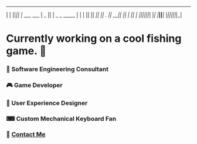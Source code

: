  _____  _  _              _____  _             
|   | ||_|| |_  ___  ___ |  _  || | _ _  _____ 
| | | || ||  _||  _|| . ||   __|| || | ||     |
|_|___||_||_|  |_|  |___||__|   |_||___||_|_|_|
                                               
# Currently working on a cool fishing game. 🎣

### 💼 Software Engineering Consultant  
### 🎮 Game Developer  
### 🎨 User Experience Designer  
### ⌨ Custom Mechanical Keyboard Fan  

### 💬 [Contact Me](mailto:contact@nitroplum.com)

<!---
NitroPlum/NitroPlum is a ✨ special ✨ repository because its `README.md` (this file) appears on your GitHub profile.
You can click the Preview link to take a look at your changes.
--->

